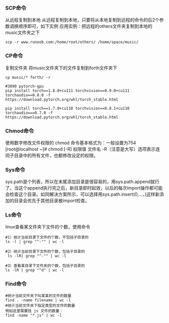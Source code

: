 ### SCP命令
从远程复制到本地
从远程复制到本地，只要将从本地复制到远程的命令的后2个参数调换顺序即可，如下实例
应用实例：把远程的others文件夹复制到本地的music文件夹之下
```
scp -r www.runoob.com:/home/root/others/ /home/space/music/
```
### CP命令
复制文件夹
将music文件夹下的文件复制到forth文件夹下
```
cp music/* forth/ -r

#3090 pytorch-gpu
pip install torch==1.8.0+cu111 torchvision==0.9.0+cu111 torchaudio==0.8.0 -f https://download.pytorch.org/whl/torch_stable.html

pip install torch==1.7.0+cu110 torchvision==0.8.1+cu110 torchaudio===0.7.0 -f https://download.pytorch.org/whl/torch_stable.html
```

### Chmod命令
使用数字修改文件权限的 chmod 命令基本格式为：一般设置为754
[root@localhost ~]# chmod [-R] 权限值 文件名
-R（注意是大写）选项表示连同子目录中的所有文件，也都修改设定的权限。

### Sys命令
sys.path是个列表，所以在末尾添加目录是很容易的，用sys.path.append就行了。当这个append执行完之后，新目录即时起效，以后的每次import操作都可能会检查这个目录。如同解决方案所示，可以选择用sys.path.insert(0,…，)这样新添加的目录会优先于其他目录被import检查。

### Ls命令
linux查看某文件夹下文件的个数，使用命令
```key
#1）统计当前目录下文件的个数，不包括子目录的
ls -l | grep "^-"" | wc -l

#2）统计当前目录下文件的个数，包括子目录的
 ls -lR| grep "^-"" | wc -l

#3）查看某目录下文件夹的个数，包括子目录的
ls -lR | grep "^d" | wc -l
```
### Find命令
```
#统计当前文件夹下叫某某的文件的数量
find . -name filename | wc -l
#统计当前文件夹下指定类型的文件的数量
例如这里需要找 js 文件的数量：
find -name "*.js" | wc -l
```
